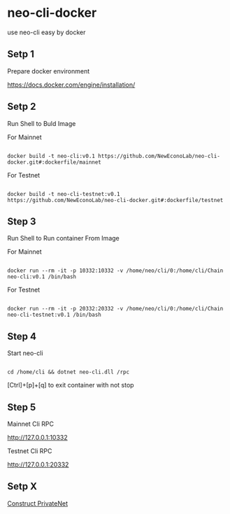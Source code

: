 # neo-cli-docker
use neo-cli easy by docker

## Setp 1

Prepare docker environment

https://docs.docker.com/engine/installation/

## Setp 2

Run Shell to Buld Image 

For Mainnet

<code>
docker build -t neo-cli:v0.1 https://github.com/NewEconoLab/neo-cli-docker.git#:dockerfile/mainnet
</code>


For Testnet

<code>
docker build -t neo-cli-testnet:v0.1 https://github.com/NewEconoLab/neo-cli-docker.git#:dockerfile/testnet
</code>

## Step 3

Run Shell to Run container From Image

For Mainnet

<code>
docker run --rm -it -p 10332:10332 -v /home/neo/cli/0:/home/cli/Chain neo-cli:v0.1 /bin/bash
</code>

For Testnet

<code>
docker run --rm -it -p 20332:20332 -v /home/neo/cli/0:/home/cli/Chain neo-cli-testnet:v0.1 /bin/bash
</code>

## Step 4

Start neo-cli

<code>
cd /home/cli && dotnet neo-cli.dll /rpc
</code>

[Ctrl]+[p]+[q] to exit container with not stop

## Step 5

Mainnet Cli RPC

http://127.0.0.1:10332

Testnet Cli RPC

http://127.0.0.1:20332

## Setp X
[Construct PrivateNet](https://github.com/NewEconoLab/Docs/blob/master/study/DevOps/DockerNeoPrivatenet.md)
